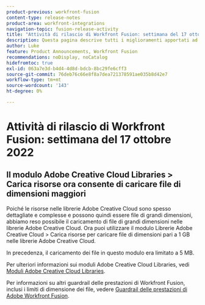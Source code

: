 ```yaml
---
product-previous: workfront-fusion
content-type: release-notes
product-area: workfront-integrations
navigation-topic: fusion-release-activity
title: "Attività di rilascio di Workfront Fusion: settimana del 17 ottobre 2022"
description: Questa pagina descrive tutti i miglioramenti apportati ad Adobe Workfront Fusion la settimana del 17 ottobre 2022.
author: Luke
feature: Product Announcements, Workfront Fusion
recommendations: noDisplay, noCatalog
hidefromtoc: true
exl-id: 063a7e3d-b4d4-4d8d-bdcb-8bc29fe6cff3
source-git-commit: 76deb76c66e8f8a7dea721378591ae035b8d42e7
workflow-type: tm+mt
source-wordcount: '143'
ht-degree: 0%

---
```


# Attività di rilascio di Workfront Fusion: settimana del 17 ottobre 2022

## Il modulo Adobe Creative Cloud Libraries > Carica risorse ora consente di caricare file di dimensioni maggiori

Poiché le risorse nelle librerie Adobe Creative Cloud sono spesso dettagliate e complesse e possono quindi essere file di grandi dimensioni, abbiamo reso possibile il caricamento di file di grandi dimensioni nelle librerie Adobe Creative Cloud. Ora puoi utilizzare il modulo Librerie Adobe Creative Cloud > Carica risorse per caricare file di dimensioni pari a 1 GB nelle librerie Adobe Creative Cloud.

In precedenza, il caricamento dei file in questo modulo era limitato a 5 MB.

Per ulteriori informazioni sui moduli Adobe Creative Cloud Libraries, vedi [Moduli Adobe Creative Cloud Libraries](/help/quicksilver/workfront-fusion/apps-and-their-modules/creative-cloud-libraries-modules.md).

Per informazioni su altri guardrail delle prestazioni di Workfront Fusion, inclusi i limiti di dimensione dei file, vedere [Guardrail delle prestazioni di Adobe Workfront Fusion](/help/quicksilver/workfront-fusion/get-started/fusion-performance-guardrails.md).
